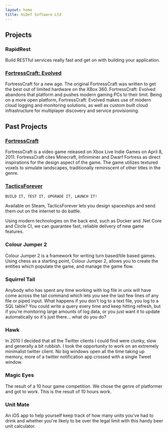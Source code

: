 ```yaml
---
layout: home
title: HiDef Software Ltd
---
```

## Projects

### RapidRest

Build RESTful services really fast and get on with building your application.

### [FortressCraft: Evolved](http://www.fortresscraft.com/)

FortressCraft for a new age. The original FortressCraft was written to get the best out of limited hardware on the XBox 360. FortressCraft: Evolved abandons that platform and pushes modern gaming PCs to their limit. Being on a more open platform, FortressCraft: Evolved makes use of modern cloud logging and monitoring solutions, as well as custom built cloud infrastructure for multiplayer discovery and service provisioning.

## Past Projects

### [FortressCraft](http://www.fortresscraft.com/)

FortressCraft is a video game released on Xbox Live Indie Games on April 8, 2011. FortressCraft cites Minecraft, Infiniminer and Dwarf Fortress as direct inspirations for the design aspect of the game. The game utilizes textured voxels to simulate landscapes, traditionally reminiscent of other titles in the genre.

### [TacticsForever](http://tacticsforever.com/)

`BUILD IT, TEST IT, UPGRADE IT, LAUNCH IT!`

Available on Steam, TacticsForever lets you design spaceships and send them out on the internet to do battle.

Using modern technologies on the back end, such as Docker and .Net Core and Circle CI, we can guarantee fast, reliable delivery of new game features.


### Colour Jumper 2

Colour Jumper 2 is a framework for writing turn based/tile based games. Using chess as a starting point, Colour Jumper 2, allows you to create the entities which populate the game, and manage the game flow.

### Squirrel Tail

Anybody who has spent any time working with log file in unix will have come across the tail command which lets you see the last few lines of any file or piped input. What happens if you don't log to a text file, you log to a SQL table? 
You could write a query every time and keep hitting refresh, but if you're monitoring large amounts of log data, or you just want it to update automatically so it's just there... what do you do?

### Hawk

In 2010 I decided that all the Twitter clients I could find were clunky, slow and generally a bit rubbish. I took the opportunity to work on an extremely minimalist twitter client. No big windows open all the time taking up memory, more of a twitter notification app crossed with a single Tweet window.

### Magic Eyes 

The result of a 10 hour game competition. We chose the genre of platformer and got to work. This is the result of 10 hours work.

### Unit Mate

An iOS app to help yourself keep track of how many units you've had to drink and whether you're likely to be over the legal limit with this handy beer unit calculator.

